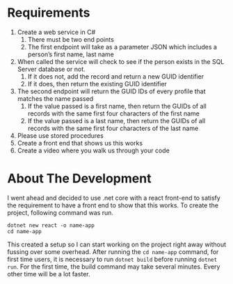 # Requirements

1. Create a web service in C#
   1. There must be two end points
   2. The first endpoint will take as a parameter JSON which includes a person’s first name, last name
2. When called the service will check to see if the person exists in the SQL Server database or not.
   1. If it does not, add the record and return a new GUID identifier
   2. If it does, then return the existing GUID identifier
3. The second endpoint will return the GUID IDs of every profile that matches the name passed
   1. If the value passed is a first name, then return the GUIDs of all records with the same first four characters of the first name
   2. If the value passed is a last name, then return the GUIDs of all records with the same first four characters of the last name
4. Please use stored procedures
5. Create a front end that shows us this works
6. Create a video where you walk us through your code

# About The Development

I went ahead and decided to use .net core with a react front-end to satisfy the requirement to have a front end to show that this works. To create the project, following command was run.

```
dotnet new react -o name-app
cd name-app
```

This created a setup so I can start working on the project right away without fussing over some overhead. After running the `cd name-app` command, for first time users, it is necessary to run `dotnet build` before running `dotnet run`. For the first time, the build command may take several minutes. Every other time will be a lot faster.
